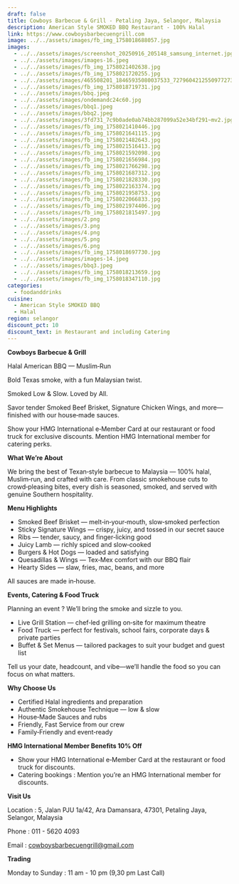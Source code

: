 ```yaml
---
draft: false
title: Cowboys Barbecue & Grill - Petaling Jaya, Selangor, Malaysia
description: American Style SMOKED BBQ Restaurant - 100% Halal
link: https://www.cowboysbarbecuengrill.com
image: ../../assets/images/fb_img_1758018688057.jpg
images:
  - ../../assets/images/screenshot_20250916_205148_samsung_internet.jpg
  - ../../assets/images/images-16.jpeg
  - ../../assets/images/fb_img_1758021402638.jpg
  - ../../assets/images/fb_img_1758021720255.jpg
  - ../../assets/images/465508201_18465935080037533_7279604212550977273_n.jpg
  - ../../assets/images/fb_img_1758018719731.jpg
  - ../../assets/images/bbq.jpeg
  - ../../assets/images/ondemandc24c60.jpg
  - ../../assets/images/bbq1.jpeg
  - ../../assets/images/bbq2.jpeg
  - ../../assets/images/3fd731_7c9b0ade0ab74bb287099a52e34bf291~mv2.jpg
  - ../../assets/images/fb_img_1758021410446.jpg
  - ../../assets/images/fb_img_1758021641115.jpg
  - ../../assets/images/fb_img_1758021482643.jpg
  - ../../assets/images/fb_img_1758021516413.jpg
  - ../../assets/images/fb_img_1758021592098.jpg
  - ../../assets/images/fb_img_1758021656984.jpg
  - ../../assets/images/fb_img_1758021766298.jpg
  - ../../assets/images/fb_img_1758021687312.jpg
  - ../../assets/images/fb_img_1758021828330.jpg
  - ../../assets/images/fb_img_1758022163374.jpg
  - ../../assets/images/fb_img_1758021958753.jpg
  - ../../assets/images/fb_img_1758022066833.jpg
  - ../../assets/images/fb_img_1758021974406.jpg
  - ../../assets/images/fb_img_1758021815497.jpg
  - ../../assets/images/2.png
  - ../../assets/images/3.png
  - ../../assets/images/4.png
  - ../../assets/images/5.png
  - ../../assets/images/6.png
  - ../../assets/images/fb_img_1758018697730.jpg
  - ../../assets/images/images-14.jpeg
  - ../../assets/images/bbq3.jpeg
  - ../../assets/images/fb_img_1758018213659.jpg
  - ../../assets/images/fb_img_1758018347110.jpg
categories:
  - foodanddrinks
cuisine:
  - American Style SMOKED BBQ
  - Halal
region: selangor
discount_pct: 10
discount_text: in Restaurant and including Catering
---
```

**Cowboys Barbecue & Grill**

Halal American BBQ — Muslim‑Run

Bold Texas smoke, with a fun Malaysian twist.

Smoked Low & Slow. Loved by All.

Savor tender Smoked Beef Brisket, Signature Chicken Wings, and more—finished with our house‑made sauces.

Show your HMG International e‑Member Card at our restaurant or food truck for exclusive discounts. Mention HMG International member for catering perks.

**What We’re About**

We bring the best of Texan‑style barbecue to Malaysia — 100% halal, Muslim‑run, and crafted with care. From classic smokehouse cuts to crowd‑pleasing bites, every dish is seasoned, smoked, and served with genuine Southern hospitality.

**Menu Highlights**

* Smoked Beef Brisket — melt‑in‑your‑mouth, slow‑smoked perfection
* Sticky Signature Wings — crispy, juicy, and tossed in our secret sauce
* Ribs — tender, saucy, and finger‑licking good
* Juicy Lamb — richly spiced and slow‑cooked
* Burgers & Hot Dogs — loaded and satisfying
* Quesadillas & Wings — Tex‑Mex comfort with our BBQ flair
* Hearty Sides — slaw, fries, mac, beans, and more

All sauces are made in‑house.

**Events, Catering & Food Truck**

Planning an event ? We’ll bring the smoke and sizzle to you.

* Live Grill Station — chef‑led grilling on‑site for maximum theatre
* Food Truck — perfect for festivals, school fairs, corporate days & private parties
* Buffet & Set Menus — tailored packages to suit your budget and guest list

Tell us your date, headcount, and vibe—we’ll handle the food so you can focus on what matters.

**Why Choose Us**

* Certified Halal ingredients and preparation
* Authentic Smokehouse Technique — low & slow
* House‑Made Sauces and rubs
* Friendly, Fast Service from our crew
* Family‑Friendly and event‑ready

**HMG International Member Benefits 10% Off**

* Show your HMG International e‑Member Card at the restaurant or food truck for discounts.
* Catering bookings : Mention you’re an HMG International member for discounts.

**Visit Us**

Location : 5, Jalan PJU 1a/42, Ara Damansara, 47301, Petaling Jaya, Selangor, Malaysia 

Phone : 011 - 5620 4093

Email : cowboysbarbecuengrill@gmail.com

**Trading**

Monday to Sunday : 11 am - 10 pm (9,30 pm Last Call)
